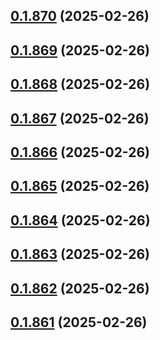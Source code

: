 ## [0.1.870](https://github.com/binary-braids/terraform-oracle/compare/v0.1.869...v0.1.870) (2025-02-26)



## [0.1.869](https://github.com/binary-braids/terraform-oracle/compare/v0.1.868...v0.1.869) (2025-02-26)



## [0.1.868](https://github.com/binary-braids/terraform-oracle/compare/v0.1.867...v0.1.868) (2025-02-26)



## [0.1.867](https://github.com/binary-braids/terraform-oracle/compare/v0.1.866...v0.1.867) (2025-02-26)



## [0.1.866](https://github.com/binary-braids/terraform-oracle/compare/v0.1.865...v0.1.866) (2025-02-26)



## [0.1.865](https://github.com/binary-braids/terraform-oracle/compare/v0.1.864...v0.1.865) (2025-02-26)



## [0.1.864](https://github.com/binary-braids/terraform-oracle/compare/v0.1.863...v0.1.864) (2025-02-26)



## [0.1.863](https://github.com/binary-braids/terraform-oracle/compare/v0.1.862...v0.1.863) (2025-02-26)



## [0.1.862](https://github.com/binary-braids/terraform-oracle/compare/v0.1.861...v0.1.862) (2025-02-26)



## [0.1.861](https://github.com/binary-braids/terraform-oracle/compare/v0.1.860...v0.1.861) (2025-02-26)



